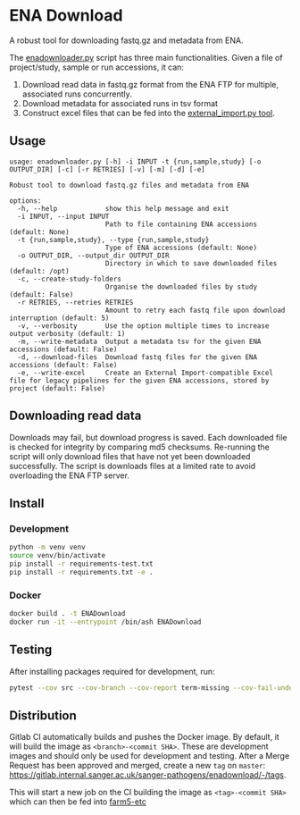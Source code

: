 # ENA Download
A robust tool for downloading fastq.gz and metadata from ENA.

The [enadownloader.py](src/enadownloader/enadownloader.py) script has three main functionalities.
Given a file of project/study, sample or run accessions, it can:
1) Download read data in fastq.gz format from the ENA FTP for multiple, associated runs concurrently.
2) Download metadata for associated runs in tsv format
3) Construct excel files that can be fed into the [external_import.py tool](https://github.com/sanger-pathogens/external-import/).

## Usage
```
usage: enadownloader.py [-h] -i INPUT -t {run,sample,study} [-o OUTPUT_DIR] [-c] [-r RETRIES] [-v] [-m] [-d] [-e]

Robust tool to download fastq.gz files and metadata from ENA

options:
  -h, --help            show this help message and exit
  -i INPUT, --input INPUT
                        Path to file containing ENA accessions (default: None)
  -t {run,sample,study}, --type {run,sample,study}
                        Type of ENA accessions (default: None)
  -o OUTPUT_DIR, --output_dir OUTPUT_DIR
                        Directory in which to save downloaded files (default: /opt)
  -c, --create-study-folders
                        Organise the downloaded files by study (default: False)
  -r RETRIES, --retries RETRIES
                        Amount to retry each fastq file upon download interruption (default: 5)
  -v, --verbosity       Use the option multiple times to increase output verbosity (default: 1)
  -m, --write-metadata  Output a metadata tsv for the given ENA accessions (default: False)
  -d, --download-files  Download fastq files for the given ENA accessions (default: False)
  -e, --write-excel     Create an External Import-compatible Excel file for legacy pipelines for the given ENA accessions, stored by project (default: False)
```

## Downloading read data

Downloads may fail, but download progress is saved. 
Each downloaded file is checked for integrity by comparing md5 checksums.
Re-running the script will only download files that have not yet been downloaded successfully.
The script is downloads files at a limited rate to avoid overloading the ENA FTP server.

## Install
### Development
```bash
python -m venv venv
source venv/bin/activate
pip install -r requirements-test.txt
pip install -r requirements.txt -e .
```

### Docker
```bash
docker build . -t ENADownload
docker run -it --entrypoint /bin/ash ENADownload
```

## Testing
After installing packages required for development, run:
```bash
pytest --cov src --cov-branch --cov-report term-missing --cov-fail-under 80
```

## Distribution
Gitlab CI automatically builds and pushes the Docker image.
By default, it will build the image as `<branch>-<commit SHA>`.
These are development images and should only be used for development and testing.
After a Merge Request has been approved and merged, create a new `tag` on `master`: https://gitlab.internal.sanger.ac.uk/sanger-pathogens/enadownload/-/tags.

This will start a new job on the CI building the image as `<tag>-<commit SHA>` which can then be fed into [farm5-etc](https://gitlab.internal.sanger.ac.uk/sanger-pathogens/farm5-etc/-/blob/master/software/current/enadownload.yml#L1) 
